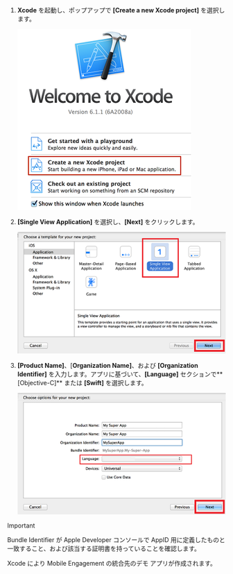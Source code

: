 1. **Xcode** を起動し、ポップアップで **[Create a new Xcode project]** を選択します。
   
    ![](./media/mobile-engagement-create-new-ios-app/xcode-new-project.png)
2. **[Single View Application]** を選択し、**[Next]** をクリックします。
   
    ![](./media/mobile-engagement-create-new-ios-app/xcode-simple-view.png)
3. **[Product Name]**、[**Organization Name]**、および **[Organization Identifier]** を入力します。アプリに基づいて、**[Language]** セクションで**[Objective-C]** または **[Swift]** を選択します。
   
    ![](./media/mobile-engagement-create-new-ios-app/xcode-project-props.png)

> [!IMPORTANT]
> Bundle Identifier が Apple Developer コンソールで AppID 用に定義したものと一致すること、および該当する証明書を持っていることを確認します。
> 
> 

Xcode により Mobile Engagement の統合先のデモ アプリが作成されます。

<!---HONumber=Oct15_HO3-->